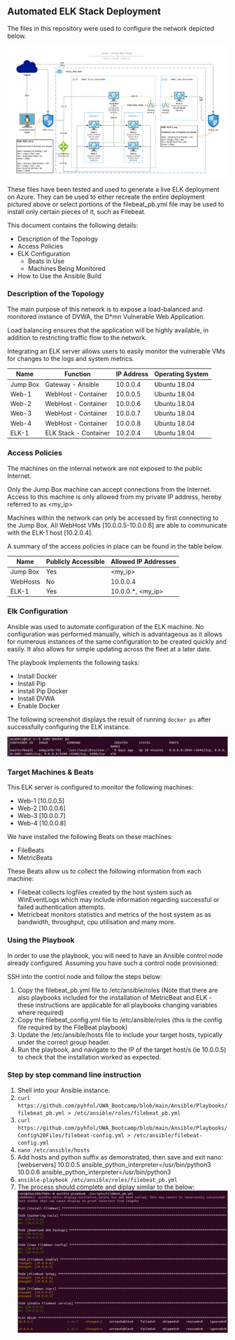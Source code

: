 ## Automated ELK Stack Deployment

The files in this repository were used to configure the network depicted below.

![Network Topology](Diagrams/unit13_finaltopology.png)

These files have been tested and used to generate a live ELK deployment on Azure. They can be used to either recreate the entire deployment pictured above or select portions of the filebeat_pb.yml file may be used to install only certain pieces of it, such as Filebeat.

This document contains the following details:
- Description of the Topology
- Access Policies
- ELK Configuration
  - Beats in Use
  - Machines Being Monitored
- How to Use the Ansible Build


### Description of the Topology

The main purpose of this network is to expose a load-balanced and monitored instance of DVWA, the D*mn Vulnerable Web Application.

Load balancing ensures that the application will be highly available, in addition to restricting traffic flow to the network.

Integrating an ELK server allows users to easily monitor the vulnerable VMs for changes to the logs and system metrics.

| Name     | Function              | IP Address | Operating System |
|----------|-----------------------|------------|------------------|
| Jump Box | Gateway - Ansible     | 10.0.0.4   | Ubuntu 18.04     |
| Web-1    | WebHost - Container   | 10.0.0.5   | Ubuntu 18.04     |
| Web-2    | WebHost - Container   | 10.0.0.6   | Ubuntu 18.04     |
| Web-3    | WebHost - Container   | 10.0.0.7   | Ubuntu 18.04     |
| Web-4    | WebHost - Container   | 10.0.0.8   | Ubuntu 18.04     |
| ELK-1    | ELK Stack - Container | 10.2.0.4   | Ubuntu 18.04     |

### Access Policies

The machines on the internal network are not exposed to the public Internet. 

Only the Jump Box machine can accept connections from the Internet. Access to this machine is only allowed from my private IP address, hereby referred to as <my_ip>

Machines within the network can only be accessed by first connecting to the Jump Box. All WebHost VMs [10.0.0.5-10.0.0.8] are able to communicate with the ELK-1 host [10.2.0.4].

A summary of the access policies in place can be found in the table below.

| Name     | Publicly Accessible | Allowed IP Addresses |
|----------|---------------------|----------------------|
| Jump Box | Yes                 | <my_ip>              |
| WebHosts | No                  | 10.0.0.4             |
| ELK-1    | Yes                 | 10.0.0.*, <my_ip>    |

### Elk Configuration

Ansible was used to automate configuration of the ELK machine. No configuration was performed manually, which is advantageous as it allows for numerous instances of the same configuration to be created quickly and easily. It also allows for simple updating across the fleet at a later date.

The playbook implements the following tasks:
- Install Docker
- Install Pip
- Install Pip Docker
- Install DVWA
- Enable Docker

The following screenshot displays the result of running `docker ps` after successfully configuring the ELK instance.

![Docker PS Post ELK Install](Diagrams/docker_ps.png)

### Target Machines & Beats
This ELK server is configured to monitor the following machines:
- Web-1 [10.0.0.5]
- Web-2 [10.0.0.6]
- Web-3 [10.0.0.7]
- Web-4 [10.0.0.8]

We have installed the following Beats on these machines:
- FileBeats
- MetricBeats

These Beats allow us to collect the following information from each machine:
- Filebeat collects logfiles created by the host system such as WinEventLogs which may include information regarding successful or failed authentication attempts.
- Metricbeat monitors statistics and metrics of the host system as as bandwidth, throughput, cpu utilisation and many more.

### Using the Playbook
In order to use the playbook, you will need to have an Ansible control node already configured. Assuming you have such a control node provisioned: 

SSH into the control node and follow the steps below:
1. Copy the filebeat_pb.yml file to /etc/ansible/roles (Note that there are also playbooks included for the installation of MetricBeat and ELK - these instructions are applicable for all playbooks changing variables where required)
2. Copy the filebeat_config.yml file to /etc/ansible/roles (this is the config file required by the FileBeat playbook)
3. Update the /etc/ansible/hosts file to include your target hosts, typically under the correct group header.
4. Run the playbook, and navigate to the IP of the target host/s (ie 10.0.0.5) to check that the installation worked as expected.

### Step by step command line instruction
1. Shell into your Ansible instance.
2. `curl https://github.com/pyhfol/UWA_Bootcamp/blob/main/Ansible/Playbooks/filebeat_pb.yml > /etc/ansible/roles/filebeat_pb.yml`
3. `curl https://github.com/pyhfol/UWA_Bootcamp/blob/main/Ansible/Playbooks/Config%20Files/filebeat-config.yml > /etc/ansible/filebeat-config.yml`
3. `nano /etc/ansible/hosts`
4. Add hosts and python suffix as demonstrated, then save and exit nano:
	[webservers]
	10.0.0.5 ansible_python_interpreter=/usr/bin/python3
	10.0.0.6 ansible_python_interpreter=/usr/bin/python3
5. `ansible-playbook /etc/ansible/roles/filebeat_pb.yml`
6. The process should complete and diplay similar to the below:
![Successful FileBeat Playbook](Diagrams/filebeat_pb.png)
